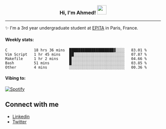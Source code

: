 <!-- Heading -->
<h3 align="center"> Hi, I'm Ahmed! <img src = "https://raw.githubusercontent.com/MartinHeinz/MartinHeinz/master/wave.gif" width = 30px></h3>

<!-- About section -->
---
✨ I'm a 3rd year undergraduate student at <a href="https://www.epita.fr/en/">EPITA</a> in Paris, France.

<h4 align ="left"> Weekly stats: </h4>

<!--START_SECTION:waka-->

```text
C            18 hrs 36 mins  ████████████████████▓░░░░   83.01 %
Vim Script   1 hr 45 mins    ██░░░░░░░░░░░░░░░░░░░░░░░   07.87 %
Makefile     1 hr 2 mins     █░░░░░░░░░░░░░░░░░░░░░░░░   04.66 %
Bash         51 mins         █░░░░░░░░░░░░░░░░░░░░░░░░   03.85 %
Other        4 mins          ░░░░░░░░░░░░░░░░░░░░░░░░░   00.36 %
```

<!--END_SECTION:waka-->

<!-- [![Ahmed's GitHub stats](https://github-readme-stats.vercel.app/api?username=ahmedhassayoune)](https://github.com/anuraghazra/github-readme-stats) -->

<h4 align ="left">Vibing to:</h4>

[![Spotify](https://novatorem-ten-lyart.vercel.app/api/spotify)](https://open.spotify.com/user/31knevkvll66tzc3gqtoi6ngjbre)

<!-- Connect section -->

## Connect with me
  * <a href="https://www.linkedin.com/in/ahmed-hassayoune-6a10ba251/">Linkedin</a>
  * <a href="https://twitter.com/Ahmedhassaaa">Twitter</a>

<!-- Connect section: END -->
